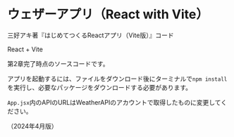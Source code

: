 # ウェザーアプリ（React with Vite）

三好アキ著『はじめてつくるReactアプリ（Vite版）』コード

React + Vite

第2章完了時点のソースコードです。

アプリを起動するには、ファイルをダウンロード後にターミナルで`npm install`を実行し、必要なパッケージをダウンロードする必要があります。

`App.jsx`内のAPIのURLはWeatherAPIのアカウントで取得したものに変更してください。

（2024年4月版）